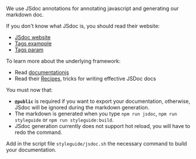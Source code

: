 We use JSdoc annotations for annotating javascript and generating our markdown doc.

If you don't know what JSdoc is, you should read their website:

- [JSdoc website](http://usejsdoc.org/)
- [Tags exampple](http://usejsdoc.org/tags-example.html)
- [Tags param](http://usejsdoc.org/tags-param.html)

To learn more about the underlying framework:

- Read [documentationjs](https://github.com/documentationjs/documentation)
- Read their [Recipes](https://github.com/documentationjs/documentation/blob/master/docs/RECIPES.md), tricks for writing effective JSDoc docs

You must now that:

- **`@public`** is required if you want to export your documentation, otherwise, JSdoc will be ignored during the markdown generation.
- The markdown is generated when you type `npm run jsdoc`, `npm run styleguide` or `npm run styleguide:build`.
- JSdoc generation currently does not support hot reload, you will have to redo the command.

Add in the script file `styleguide/jsdoc.sh` the necessary command to build your documentation.

 
